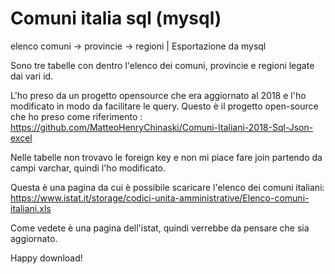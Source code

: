 # Comuni italia sql (mysql)
elenco comuni -> provincie -> regioni | Esportazione da mysql

Sono tre tabelle con dentro l'elenco dei comuni, provincie e regioni legate dai vari id.

L'ho preso da un progetto opensource che era aggiornato al 2018 e l'ho modificato in modo da facilitare le query.
Questo è il progetto open-source che ho preso come riferimento : https://github.com/MatteoHenryChinaski/Comuni-Italiani-2018-Sql-Json-excel

Nelle tabelle non trovavo le foreign key e non mi piace fare join partendo da campi varchar, quindi l'ho modificato. 

Questa è una pagina da cui è possibile scaricare l'elenco dei comuni italiani:
https://www.istat.it/storage/codici-unita-amministrative/Elenco-comuni-italiani.xls

Come vedete è una pagina dell'istat, quindi verrebbe da pensare che sia aggiornato.

Happy download!
